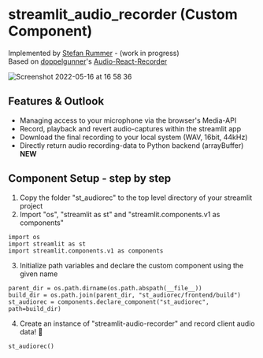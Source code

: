 # streamlit_audio_recorder (Custom Component)

Implemented by [Stefan Rummer](https://www.linkedin.com/in/stefanrmmr/) - (work in progress)<br/>
Based on [doppelgunner](https://github.com/doppelgunner/audio-react-recorder)'s [Audio-React-Recorder](https://www.npmjs.com/package/audio-react-recorder)<br/>

![Screenshot 2022-05-16 at 16 58 36](https://user-images.githubusercontent.com/82606558/168626886-de128ffa-a3fe-422f-a748-395c29fa42f9.png)<br/>

## Features & Outlook
- Managing access to your microphone via the browser's Media-API
- Record, playback and revert audio-captures within the streamlit app
- Download the final recording to your local system (WAV, 16bit, 44kHz)
- Directly return audio recording-data to Python backend (arrayBuffer) **NEW**


## Component Setup - step by step
1. Copy the folder "st_audiorec" to the top level directory of your streamlit project
2. Import "os", "streamlit as st" and "streamlit.components.v1 as components"
```
import os
import streamlit as st
import streamlit.components.v1 as components
```
3. Initialize path variables and declare the custom component using the given name
```
parent_dir = os.path.dirname(os.path.abspath(__file__))
build_dir = os.path.join(parent_dir, "st_audiorec/frontend/build")
st_audiorec = components.declare_component("st_audiorec", path=build_dir)
```
4. Create an instance of "streamlit-audio-recorder" and record client audio data! 🎈<br/>

```
st_audiorec()
```

